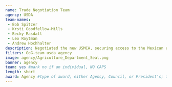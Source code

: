 ```yaml
---
name: Trade Negotiation Team
agency: USDA
team-names:
 - Bob Spitzer
 - Krsti Goodfellow-Mills
 - Becky Rasdall
 - Leo Roytman
 - Andrew Hochhalter
description: Negotiated the new USMCA, securing access to the Mexican and Canadian markets and lowering barriers for many US agricultural products. The new deal will advance US agricultural interests in the most important markets for American farmers, ranchers, and agribusinesses, leading to freer markets, fairer trade, and robust economic growth in North America.
filters: GoG-team usda agency
image: agency/Agriculture_Department_Seal.png
banner: agency
team: yes #mark no if an individual, NO CAPS
length: short
award: Agency #type of award, either Agency, Council, or President's; this is case sensitive so make sure to match the options listed exactly. This section generates the format of the card
---
```

